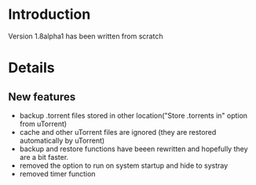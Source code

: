 # Introduction #

Version 1.8alpha1 has been written from scratch


# Details #

## New features ##
  * backup .torrent files stored in other location("Store .torrents in" option from uTorrent)
  * cache and other uTorrent files are ignored (they are restored automatically by uTorrent)
  * backup and restore functions have beeen rewritten and hopefully they are a bit faster.
  * removed the option to run on system startup and hide to systray
  * removed timer function